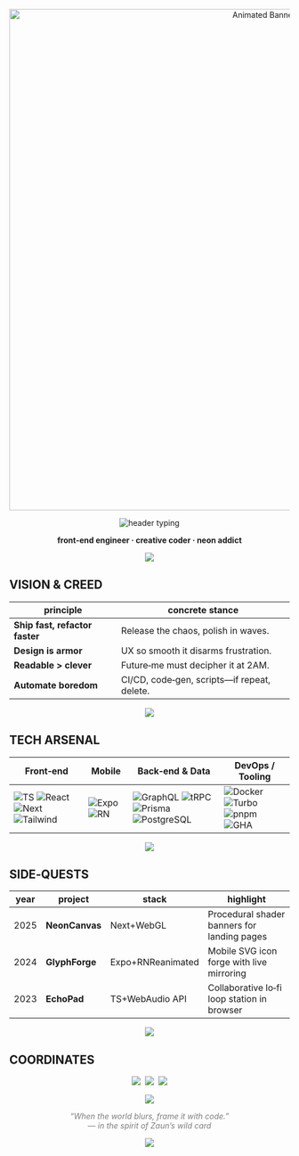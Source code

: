 <!-- ════════════════════════  TOP WAVE  ════════════════════════ -->
<p align="center">
  <img src="https://64.media.tumblr.com/25d4a04c005210dda5b4e0246618ffaa/f11ec5bea4363265-7d/s400x600/3cfad24f72c8e71f8aec7eb9ea4cd289652d67bb.gifv" alt="Animated Banner" width="900"/>
</p>

<!-- ═══════════════════════  NAME / TAG  ═══════════════════════ -->
<p align="center">
  <img src="https://readme-typing-svg.herokuapp.com?font=Righteous&weight=800&size=45&duration=3500&pause=800&color=00FFFF&center=true&vCenter=true&width=900&height=80&lines=DAVI+LIMA;digital+chaos+in+blue+%26+purple" alt="header typing"/>
</p>

<p align="center">
  <strong>front‑end engineer · creative coder · neon addict</strong>
</p>

<!-- ══════════════════════  DIVIDER BAR  ══════════════════════ -->
<p align="center">
  <img src="https://capsule-render.vercel.app/api?type=rect&height=6&color=a259ff,00ffff,a259ff" />
</p>

## VISION & CREED

| principle | concrete stance |
|-----------|-----------------|
| **Ship fast, refactor faster** | Release the chaos, polish in waves. |
| **Design is armor** | UX so smooth it disarms frustration. |
| **Readable > clever** | Future‑me must decipher it at 2AM. |
| **Automate boredom** | CI/CD, code‑gen, scripts—if repeat, delete. |

<!-- ══════════════════════  DIVIDER BAR  ══════════════════════ -->
<p align="center">
  <img src="https://capsule-render.vercel.app/api?type=rect&height=6&color=00ffff,a259ff,00ffff" />
</p>

## TECH ARSENAL

| Front‑end | Mobile | Back‑end & Data | DevOps / Tooling |
|-----------|--------|-----------------|------------------|
| ![TS](https://img.shields.io/badge/TypeScript-00ffff?style=for-the-badge&logo=typescript&logoColor=0d1117) ![React](https://img.shields.io/badge/React-a259ff?style=for-the-badge&logo=react&logoColor=0d1117) ![Next](https://img.shields.io/badge/Next.js-00ffff?style=for-the-badge&logo=next.js&logoColor=0d1117) ![Tailwind](https://img.shields.io/badge/Tailwind-a259ff?style=for-the-badge&logo=tailwindcss&logoColor=0d1117) | ![Expo](https://img.shields.io/badge/Expo-00ffff?style=for-the-badge&logo=expo&logoColor=0d1117) ![RN](https://img.shields.io/badge/React%20Native-a259ff?style=for-the-badge&logo=react&logoColor=0d1117) | ![GraphQL](https://img.shields.io/badge/GraphQL-00ffff?style=for-the-badge&logo=graphql&logoColor=0d1117) ![tRPC](https://img.shields.io/badge/tRPC-a259ff?style=for-the-badge&logo=trpc&logoColor=0d1117) ![Prisma](https://img.shields.io/badge/Prisma-00ffff?style=for-the-badge&logo=prisma&logoColor=0d1117) ![PostgreSQL](https://img.shields.io/badge/PostgreSQL-a259ff?style=for-the-badge&logo=postgresql&logoColor=0d1117) | ![Docker](https://img.shields.io/badge/Docker-00ffff?style=for-the-badge&logo=docker&logoColor=0d1117) ![Turbo](https://img.shields.io/badge/TurboRepo-a259ff?style=for-the-badge&logo=turbo&logoColor=0d1117) ![pnpm](https://img.shields.io/badge/pnpm-00ffff?style=for-the-badge&logo=pnpm&logoColor=0d1117) ![GHA](https://img.shields.io/badge/GitHub%20Actions-a259ff?style=for-the-badge&logo=githubactions&logoColor=0d1117) |

<!-- ══════════════════════  DIVIDER BAR  ══════════════════════ -->
<p align="center">
  <img src="https://capsule-render.vercel.app/api?type=rect&height=6&color=a259ff,00ffff,a259ff" />
</p>

## SIDE‑QUESTS

| year | project | stack | highlight |
|------|---------|-------|-----------|
| 2025 | **NeonCanvas** | Next+WebGL | Procedural shader banners for landing pages |
| 2024 | **GlyphForge** | Expo+RNReanimated | Mobile SVG icon forge with live mirroring |
| 2023 | **EchoPad** | TS+WebAudio API | Collaborative lo‑fi loop station in browser |

<!-- ══════════════════════  DIVIDER BAR  ══════════════════════ -->
<p align="center">
  <img src="https://capsule-render.vercel.app/api?type=rect&height=6&color=00ffff,a259ff,00ffff" />
</p>

## COORDINATES

<p align="center">
  <a href="https://davilima.dev"><img src="https://img.shields.io/badge/PORTFOLIO-0d1117?style=for-the-badge&logo=About.me&logoColor=00ffff"></a>&nbsp;
  <a href="https://linkedin.com/in/davilima"><img src="https://img.shields.io/badge/LINKEDIN-0d1117?style=for-the-badge&logo=linkedin&logoColor=a259ff"></a>&nbsp;
  <a href="mailto:hello@davilima.dev"><img src="https://img.shields.io/badge/EMAIL-0d1117?style=for-the-badge&logo=gmail&logoColor=00ffff"></a>
</p>

<!-- ══════════════════════  DIVIDER BAR  ══════════════════════ -->
<p align="center">
  <img src="https://capsule-render.vercel.app/api?type=rect&height=6&color=a259ff,00ffff,a259ff" />
</p>

<p align="center" style="color:#7d7d7d;font-style:italic;">
  “When the world blurs, frame it with code.” <br/>— in the spirit of Zaun’s wild card
</p>

<!-- ═══════════════════════  BOTTOM WAVE  ═══════════════════════ -->
<p align="center">
  <img src="https://capsule-render.vercel.app/api?type=waving&height=110&color=a259ff,00ffff&section=footer"/>
</p>

